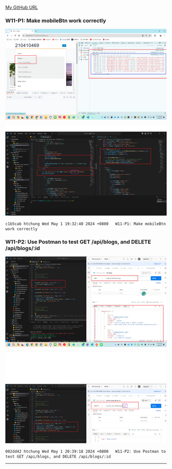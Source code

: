 [My GitHub URL](https://github.com/Alex718296/1122-WP2-2N_69)

### W11-P1: Make mobileBtn work correctly

![](w11-p1-1.png)

![](w11-p1-2.png)

```
c1b5cab htchung Wed May 1 19:32:40 2024 +0800   W11-P1: Make mobileBtn work correctly
```

### W11-P2: Use Postman to test GET /api/blogs, and DELETE /api/blogs/:id

![](w11-p2-1.png)

![](w11-p2-2.png)

```
002dd42 htchung Wed May 1 20:39:18 2024 +0800   W11-P2: Use Postman to test GET /api/blogs, and DELETE /api/blogs/:id

```

---
